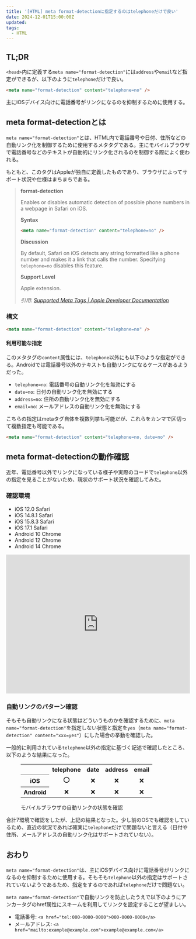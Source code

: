 ```yaml
---
title: '[HTML] meta format-detectionに指定するのはtelephoneだけで良い'
date: 2024-12-01T15:00:00Z
updated:
tags:
  - HTML
---
```


## TL;DR

`<head>`内に定義する`meta name="format-detection"`には`address`や`email`など指定ができるが、以下のように`telephone`だけで良い。

```html
<meta name="format-detection" content="telephone=no" />
```

主にiOSデバイス向けに電話番号がリンクになるのを抑制するために使用する。

## meta format-detectionとは

`meta name="format-detection"`とは、HTML内で電話番号や日付、住所などの自動リンク化を制御するために使用するメタタグである。主にモバイルブラウザで電話番号などのテキストが自動的にリンク化されるのを制御する際によく使われる。

もともと、このタグはAppleが独自に定義したものであり、ブラウザによってサポート状況や仕様はまちまちである。

> **format-detection**
>
> Enables or disables automatic detection of possible phone numbers in a webpage in Safari on iOS.
>
> **Syntax**
>
> ```html
> <meta name="format-detection" content="telephone=no" />
> ```
>
> **Discussion**
>
> By default, Safari on iOS detects any string formatted like a phone number and makes it a link that calls the number. Specifying `telephone=no` disables this feature.
>
> **Support Level**
>
> Apple extension.
>
> <cite>引用: [Supported Meta Tags | Apple Developer Documentation](https://developer.apple.com/library/archive/documentation/AppleApplications/Reference/SafariHTMLRef/Articles/MetaTags.html)</cite>

### 構文

```html
<meta name="format-detection" content="telephone=no" />
```

#### 利用可能な指定

このメタタグの`content`属性には、`telephone`以外にも以下のような指定ができる。Androidでは電話番号以外のテキストも自動リンクになるケースがあるようだった。

- `telephone=no`: 電話番号の自動リンク化を無効にする
- `date=no`: 日付の自動リンク化を無効にする
- `address=no`: 住所の自動リンク化を無効にする
- `email=no`: メールアドレスの自動リンク化を無効にする

こちらの指定はmetaタグ自体を複数列挙も可能だが、これらをカンマで区切って複数指定も可能である。

```html
<meta name="format-detection" content="telephone=no, date=no" />
```

## meta format-detectionの動作確認

近年、電話番号以外でリンクになっている様子や実際のコードで`telephone`以外の指定を見ることがないため、現状のサポート状況を確認してみた。

### 確認環境

- iOS 12.0 Safari
- iOS 14.8.1 Safari
- iOS 15.8.3 Safari
- iOS 17.1 Safari
- Android 10 Chrome
- Android 12 Chrome
- Android 14 Chrome

<iframe height="380" style="width: 100%;" scrolling="no" title="format-detection 確認用" src="https://codepen.io/hiro0218/embed/yLmEzyq?default-tab=&theme-id=light" frameborder="no" loading="lazy" allowtransparency="true" allowfullscreen="true">
  See the Pen <a href="https://codepen.io/hiro0218/pen/yLmEzyq">
  format-detection 確認用</a> by hiro (<a href="https://codepen.io/hiro0218">@hiro0218</a>)
  on <a href="https://codepen.io">CodePen</a>.
</iframe>

### 自動リンクのパターン確認

そもそも自動リンクになる状態はどういうものかを確認するために、`meta name="format-detection"`を指定しない状態と指定を`yes`（`meta name="format-detection" content="xxx=yes"`）にした場合の挙動を確認した。

一般的に利用されている`telephone`以外の指定に基づく記述で確認したところ、以下のような結果になった。

<figure>
  <table>
    <tr>
      <th>　</th>
      <th align="center">telephone</th>
      <th align="center">date</th>
      <th align="center">address</th>
      <th align="center">email</th>
    </tr>
    <tr>
      <th>iOS</th>
      <td align="center">⭕</td>
      <td align="center">❌</td>
      <td align="center">❌</td>
      <td align="center">❌</td>
    </tr>
    <tr>
      <th>Android</th>
      <td align="center">❌</td>
      <td align="center">❌</td>
      <td align="center">❌</td>
      <td align="center">❌</td>
    </tr>
  </table>
  <figcaption>モバイルブラウザの自動リンクの状態を確認</figcaption>
</figure>

合計7環境で確認をしたが、上記の結果となった。少し前のOSでも確認をしているため、直近の状況であれば確実に`telephone`だけで問題ないと言える（日付や住所、メールアドレスの自動リンク化はサポートされていない）。

## おわり

`meta name="format-detection"`は、主にiOSデバイス向けに電話番号がリンクになるのを抑制するために使用する。そもそも`telephone`以外の指定はサポートされていないようであるため、指定をするのであれば`telephone`だけで問題ない。

`meta name="format-detection"`で自動リンクを防止したうえで以下のようにアンカータグのhref属性にスキームを利用してリンクを設定することが望ましい。

- 電話番号: `<a href="tel:000-0000-0000">000-0000-0000</a>`
- メールアドレス: `<a href="mailto:example@example.com">example@example.com</a>`
